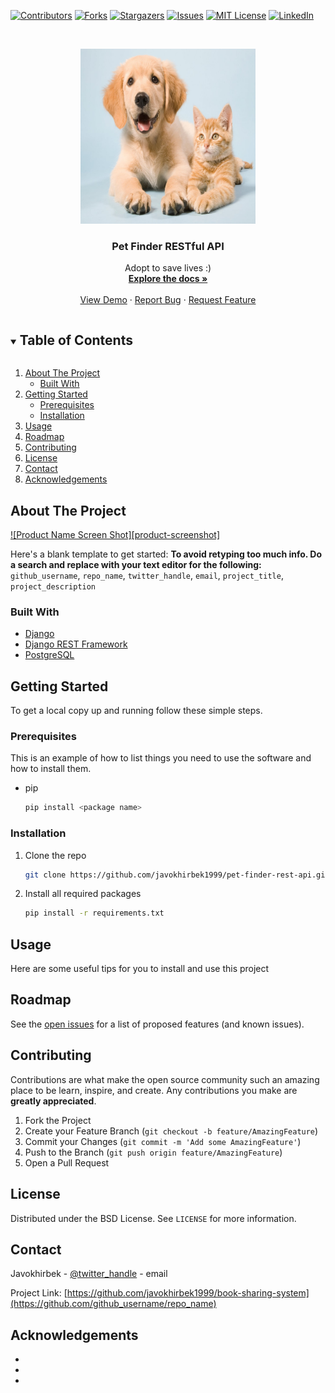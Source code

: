 <!--
*** Thanks for checking out the Best-README-Template. If you have a suggestion
*** that would make this better, please fork the repo and create a pull request
*** or simply open an issue with the tag "enhancement".
*** Thanks again! Now go create something AMAZING! :D
***
***
***
*** To avoid retyping too much info. Do a search and replace for the following:
*** github_username, repo_name, twitter_handle, email, project_title, project_description
-->



<!-- PROJECT SHIELDS -->
<!--
*** I'm using markdown "reference style" links for readability.
*** Reference links are enclosed in brackets [ ] instead of parentheses ( ).
*** See the bottom of this document for the declaration of the reference variables
*** for contributors-url, forks-url, etc. This is an optional, concise syntax you may use.
*** https://www.markdownguide.org/basic-syntax/#reference-style-links
-->
[![Contributors][contributors-shield]][contributors-url]
[![Forks][forks-shield]][forks-url]
[![Stargazers][stars-shield]][stars-url]
[![Issues][issues-shield]][issues-url]
[![MIT License][license-shield]][license-url]
[![LinkedIn][linkedin-shield]][linkedin-url]



<!-- PROJECT LOGO -->
<br />
<p align="center">
  <a href="https://github.com/github_username/repo_name">
    <img src="https://github.com/javokhirbek1999/pet-finder-rest-api/blob/main/5200.jpg" alt="Logo" width="280" height="280">
  </a>

  <h3 align="center">Pet Finder RESTful API</h3>

  <p align="center">
    Adopt to save lives :)
    <br />
    <a href="https://github.com/javokhirbek1999/pet-finder-rest-api/blob/main/README.md"><strong>Explore the docs »</strong></a>
    <br />
    <br />
    <a href="https://github.com/javokhirbek1999/pet-finder-rest-api">View Demo</a>
    ·
    <a href="https://github.com/javokhirbek1999/pet-finder-rest-api/issues">Report Bug</a>
    ·
    <a href="https://github.com/javokhirbek1999/pet-finder-rest-api/issues">Request Feature</a>
  </p>
</p>



<!-- TABLE OF CONTENTS -->
<details open="open">
  <summary><h2 style="display: inline-block">Table of Contents</h2></summary>
  <ol>
    <li>
      <a href="#about-the-project">About The Project</a>
      <ul>
        <li><a href="#built-with">Built With</a></li>
      </ul>
    </li>
    <li>
      <a href="#getting-started">Getting Started</a>
      <ul>
        <li><a href="#prerequisites">Prerequisites</a></li>
        <li><a href="#installation">Installation</a></li>
      </ul>
    </li>
    <li><a href="#usage">Usage</a></li>
    <li><a href="#roadmap">Roadmap</a></li>
    <li><a href="#contributing">Contributing</a></li>
    <li><a href="#license">License</a></li>
    <li><a href="#contact">Contact</a></li>
    <li><a href="#acknowledgements">Acknowledgements</a></li>
  </ol>
</details>



<!-- ABOUT THE PROJECT -->
## About The Project

[![Product Name Screen Shot][product-screenshot]](https://example.com)

Here's a blank template to get started:
**To avoid retyping too much info. Do a search and replace with your text editor for the following:**
`github_username`, `repo_name`, `twitter_handle`, `email`, `project_title`, `project_description`


### Built With

* [Django](https://www.djangoproject.com/)
* [Django REST Framework](https://www.django-rest-framework.org/)
* [PostgreSQL](https://www.postgresql.org/)



<!-- GETTING STARTED -->
## Getting Started

To get a local copy up and running follow these simple steps.

### Prerequisites

This is an example of how to list things you need to use the software and how to install them.
* pip
  ```sh
  pip install <package name>
  ```

### Installation

1. Clone the repo
   ```sh
   git clone https://github.com/javokhirbek1999/pet-finder-rest-api.git
   ```
2. Install all required packages
   ```sh
   pip install -r requirements.txt
   ```



<!-- USAGE EXAMPLES -->
## Usage

Here are some useful tips for you to install and use this project

<!-- ROADMAP -->
## Roadmap

See the [open issues](https://github.com/javokhirbek1999/pet-finder-rest-api/issues) for a list of proposed features (and known issues).



<!-- CONTRIBUTING -->
## Contributing

Contributions are what make the open source community such an amazing place to be learn, inspire, and create. Any contributions you make are **greatly appreciated**.

1. Fork the Project
2. Create your Feature Branch (`git checkout -b feature/AmazingFeature`)
3. Commit your Changes (`git commit -m 'Add some AmazingFeature'`)
4. Push to the Branch (`git push origin feature/AmazingFeature`)
5. Open a Pull Request



<!-- LICENSE -->
## License

Distributed under the BSD License. See `LICENSE` for more information.



<!-- CONTACT -->
## Contact

Javokhirbek - [@twitter_handle](https://twitter.com/twitter_handle) - email

Project Link: [https://github.com/javokhirbek1999/book-sharing-system](https://github.com/github_username/repo_name)



<!-- ACKNOWLEDGEMENTS -->
## Acknowledgements

* []()
* []()
* []()





<!-- MARKDOWN LINKS & IMAGES -->
<!-- https://www.markdownguide.org/basic-syntax/#reference-style-links -->
[contributors-shield]: https://img.shields.io/github/contributors/javokhirbek1999/pet-finder-rest-api.svg?style=for-the-badge
[contributors-url]: https://github.com/javokhirbek1999/pet-finder-rest-api/graphs/contributors
[forks-shield]: https://img.shields.io/github/forks/javokhirbek1999/pet-finder-rest-api.svg?style=for-the-badge
[forks-url]: https://github.com/javokhirbek1999/pet-finder-rest-api/network/members
[stars-shield]: https://img.shields.io/github/stars/javokhirbek1999/pet-finder-rest-api.svg?style=for-the-badge
[stars-url]: https://github.com/javokhirbek1999/pet-finder-rest-api/stargazers
[issues-shield]: https://img.shields.io/github/issues/javokhirbek1999/pet-finder-rest-api.svg?style=for-the-badge
[issues-url]: https://github.com/javokhirbek1999/pet-finder-rest-api/issues
[license-shield]: https://img.shields.io/github/license/javokhirbek1999/pet-finder-rest-api.svg?style=for-the-badge
[license-url]: https://github.com/javokhirbek1999/pet-finder-rest-api/blob/master/LICENSE.txt
[linkedin-shield]: https://img.shields.io/badge/-LinkedIn-black.svg?style=for-the-badge&logo=linkedin&colorB=555
[linkedin-url]: https://www.linkedin.com/in/javokhirbek-kh/
